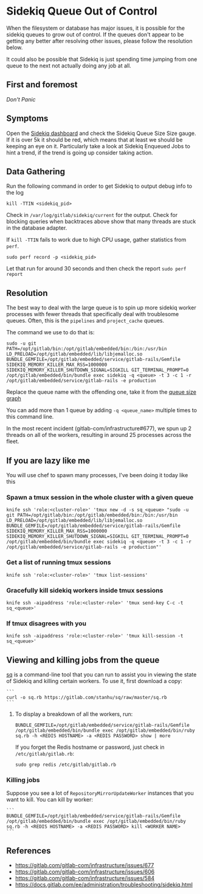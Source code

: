 # Sidekiq Queue Out of Control

When the filesystem or database has major issues, it is possible
for the sidekiq queues to grow out of control. If the queues don't appear
to be getting any better after resolving other issues, please follow
the resolution below.

It could also be possible that Sidekiq is just spending time jumping from one
queue to the next not actually doing any job at all.

## First and foremost

*Don't Panic*

## Symptoms

Open the [Sidekiq dashboard](http://performance.gitlab.net/dashboard/db/sidekiq-stats)
and check the Sidekiq Queue Size Size gauge. If it is over 5k it should be red, which
means that at least we should be keeping an eye on it.
Particularly take a look at Sidekiq Enqueued Jobs to hint a trend, if the trend
is going up consider taking action.

## Data Gathering

Run the following command in order to get Sidekiq to output debug info to the log

```
kill -TTIN <sidekiq_pid>
```

Check in `/var/log/gitlab/sidekiq/current` for the output. Check for blocking
queries when backtraces above show that many threads are stuck in the database adapter.

If `kill -TTIN` fails to work due to high CPU usage, gather statistics from `perf`.

```
sudo perf record -p <sidekiq_pid>
```

Let that run for around 30 seconds and then check the report `sudo perf report`

## Resolution

The best way to deal with the large queue is to spin up more sidekiq worker processes
with fewer threads that specifically deal with troublesome queues. Often, this is the
`pipelines` and `project_cache` queues.

The command we use to do that is:

```
sudo -u git PATH=/opt/gitlab/bin:/opt/gitlab/embedded/bin:/bin:/usr/bin LD_PRELOAD=/opt/gitlab/embedded/lib/libjemalloc.so BUNDLE_GEMFILE=/opt/gitlab/embedded/service/gitlab-rails/Gemfile SIDEKIQ_MEMORY_KILLER_MAX_RSS=1000000 SIDEKIQ_MEMORY_KILLER_SHUTDOWN_SIGNAL=SIGKILL GIT_TERMINAL_PROMPT=0 /opt/gitlab/embedded/bin/bundle exec sidekiq -q <queue> -t 3 -c 1 -r /opt/gitlab/embedded/service/gitlab-rails -e production
```

Replace the queue name with the offending one, take it from the
[queue size graph](http://performance.gitlab.net/dashboard/db/sidekiq-stats?panelId=3&fullscreen)

You can add more than 1 queue by adding `-q <queue_name>` multiple times to this command line.

In the most recent incident (gitlab-com/infrastructure#677), we spun up 2 threads on all
of the workers, resulting in around 25 processes across the fleet.

## If you are lazy like me

You will use chef to spawn many processes, I've been doing it today like this

### Spawn a tmux session in the whole cluster with a given queue

```
knife ssh 'role:<cluster-role>' 'tmux new -d -s sq_<queue> "sudo -u git PATH=/opt/gitlab/bin:/opt/gitlab/embedded/bin:/bin:/usr/bin LD_PRELOAD=/opt/gitlab/embedded/lib/libjemalloc.so BUNDLE_GEMFILE=/opt/gitlab/embedded/service/gitlab-rails/Gemfile SIDEKIQ_MEMORY_KILLER_MAX_RSS=1000000 SIDEKIQ_MEMORY_KILLER_SHUTDOWN_SIGNAL=SIGKILL GIT_TERMINAL_PROMPT=0 /opt/gitlab/embedded/bin/bundle exec sidekiq -q <queue> -t 3 -c 1 -r /opt/gitlab/embedded/service/gitlab-rails -e production"'
```

### Get a list of running tmux sessions

```
knife ssh 'role:<cluster-role>' 'tmux list-sessions'
```

### Gracefully kill sidekiq workers inside tmux sessions

```
knife ssh -aipaddress 'role:<cluster-role>' 'tmux send-key C-c -t sq_<queue>'
```

### If tmux disagrees with you

```
knife ssh -aipaddress 'role:<cluster-role>' 'tmux kill-session -t sq_<queue>'
```

## Viewing and killing jobs from the queue

[sq](https://gitlab.com/stanhu/sq) is a command-line tool that you can run to
assist you in viewing the state of Sidekiq and killing certain workers. To use it,
first download a copy:

    ```
    curl -o sq.rb https://gitlab.com/stanhu/sq/raw/master/sq.rb
    ```

1. To display a breakdown of all the workers, run:

    ```
    BUNDLE_GEMFILE=/opt/gitlab/embedded/service/gitlab-rails/Gemfile /opt/gitlab/embedded/bin/bundle exec /opt/gitlab/embedded/bin/ruby sq.rb -h <REDIS HOSTNAME> -a <REDIS PASSWORD> show | more
    ```

    If you forget the Redis hostname or password, just check in `/etc/gitlab/gitlab.rb`:

    ```
    sudo grep redis /etc/gitlab/gitlab.rb
    ```

### Killing jobs

Suppose you see a lot of `RepositoryMirrorUpdateWorker` instances that you want to kill.
You can kill by worker:

    ```
    BUNDLE_GEMFILE=/opt/gitlab/embedded/service/gitlab-rails/Gemfile /opt/gitlab/embedded/bin/bundle exec /opt/gitlab/embedded/bin/ruby sq.rb -h <REDIS HOSTNAME> -a <REDIS PASSWORD> kill <WORKER NAME>
    ```

## References

* https://gitlab.com/gitlab-com/infrastructure/issues/677
* https://gitlab.com/gitlab-com/infrastructure/issues/606
* https://gitlab.com/gitlab-com/infrastructure/issues/584
* https://docs.gitlab.com/ee/administration/troubleshooting/sidekiq.html
